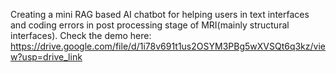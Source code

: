 

Creating a mini RAG based AI chatbot for helping users in text interfaces and coding errors in post processing stage of MRI(mainly structural interfaces). 
Check the demo here: 
https://drive.google.com/file/d/1i78v691t1us2OSYM3PBg5wXVSQt6q3kz/view?usp=drive_link
